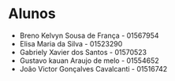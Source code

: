 # Alunos

* Breno Kelvyn Sousa de França - 01567954
* Elisa Maria da Silva - 01523290
* Gabriely Xavier dos Santos - 01570523
* Gustavo kauan Araujo de melo - 01554652
* João Victor Gonçalves Cavalcanti - 01516742